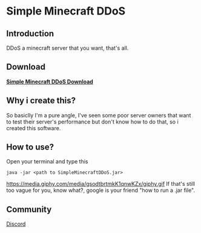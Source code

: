 # Simple Minecraft DDoS

## Introduction
DDoS a minecraft server that you want, that's all.

## Download
**[Simple Minecraft DDoS Download](https://github.com/CaoTrongThang/SimpleMinecraftDDoS/releases/tag/MinecraftDDoS)**

## Why i create this?
So basiclly I'm a pure angle, I've seen some poor server owners that want to test their server's performance but don't know how to do that, so i created this software.

## How to use?
Open your terminal and type this
```
java -jar <path to SimpleMinecraftDDoS.jar>
```
https://media.giphy.com/media/gsodtbrtmkK1qnwKZx/giphy.gif
If that's still too vague for you, know what?, google is your friend "how to run a .jar file".

## Community
[Discord](https://discord.gg/Fg4cSDt)
